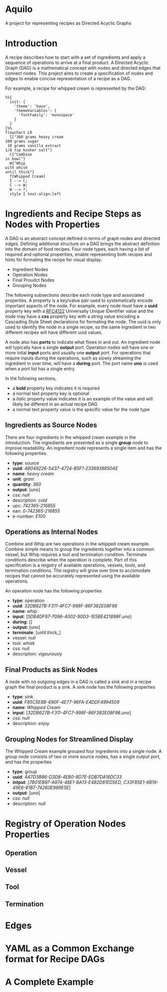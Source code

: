 # Aquilo

A project for representing recipes as Directed Acyclic Graphs

# Introduction

A recipe describes how to start with a set of ingredients and apply a sequence of operations to arrive at a final product. A Directed Acyclic Graph (DAG) is a mathematical concept with nodes and directed edges that connect nodes. This project aims to create a specification of nodes and edges to enable concise representation of a recipe as a DAG.

For example, a recipe for whipped cream is represented by the DAG:

```mermaid
%%{
  init: {
    'theme': 'base',
    'themeVariables': {
      'fontFamily': 'monospace'
    }
  }
}%%
flowchart LR
  I["360 grams heavy cream
100 grams sugar
 10 grams vanilla extract
1/8 tsp kosher salt"]
  C{"Combine
in bowl"}
  W{"Whip
with whisk
until thick"}
  T[Whipped Cream]
  I --> C;
  C --> W;
  W --> T;
  style I text-align:left
```
  
# Ingredients and Recipe Steps as Nodes with Properties

A DAG is an abstract concept defined in terms of graph nodes and directed edges. Defining additional structure on a DAG brings the abstract definition into the domain of food recipes. Four node types, each having a list of required and optional properities, enable representing both recipes and hints for formating the recipe for visual display:
- Ingredient Nodes
- Operation Nodes
- Final Proudct Nodes
- Grouping Nodes

The following subsections describe each node type and associated properties. A property is a key/value pair used to systematically encode important aspects of the node. For example, every node must have a **uuid** property key with a [RFC4122](https://datatracker.ietf.org/doc/html/rfc4122) Universally Unique IDentifier value and the node may have a **css** property key with a string value encoding a Cascading Style Sheet declarations for formating the node. The uuid is only used to identify the node in a single recipe, so the same ingredient in two different recipes will have different uuid values.

A node also has **ports** to indicate what flows in and out. An ingredient node will typically have a single **output** port. Operation nodes will have one or more intial **input** ports and usually one **output** port. For operations that require inputs during the operations, such as slowly streaming the ingredient in over time, will have a **during** port. The port name **uno** is used when a port list has a single entry.

In the following sections,
- a **bold** property key indicates it is required
- a normal text property key is optional
- a _italic_ property value indicates it is an example of the value and will likely be different in an actual recipe DAG
- a normal text property value is the specific value for the node type

## Ingredients as Source Nodes

There are four ingredients in the whipped cream example in the introduction. The ingredients are presented as a single **group** node to improve readability. An ingredient node represents a single item and has the following properties
- **type**: source
- **uuid**: _4B049226-5437-4724-B5F1-2336938850AE_
- **name**: _heavy cream_
- **unit**: _gram_
- **quantity**: _360_
- **output**: [_uno_]
- css: _null_
- description: _cold_
- upc: _742365-216855_
- ean: _0-742365-216855_
- e-number: _E100_

## Operations as Internal Nodes

Combine and Whip are two operations in the whipped cream example. Combine simple means to group the ingredients together into a common vessel, but Whip requires a tool and termination condition. Terminate conditions describe when the operation is complete. Part of this specification is a reigstry of available operations, vessels, tools, and termination conditions. The registry will grow over time to accomodate recipes that cannot be accurately represented using the available operations.

An operation node has the following properties
- **type**: operation
- **uuid**: _32DB627B-F311-4FC7-998F-86F382E08F98_
- **name**: _whip_
- **input**: [_5DB4DF97-7096-4002-90D3-1E5BE421898F.uno_]
- **during**: []
- **output**: [_uno_]
- **terminate**: [until.thick_]
- vessel: _null_
- tool: _whisk_
- css: _null_
- description: _vigourously_

## Final Products as Sink Nodes

A node with no outgoing edges in a DAG is called a sink and in a recipe graph the final product is a sink. A sink node has the following properties
- **type**: sink
- **uuid**: _F85C5E8B-690F-4E77-96FA-E4DDF4994509_
- **name**: _Whipped Cream_
- **input**: [_32DB627B-F311-4FC7-998F-86F382E08F98.uno_]
- css: _null_
- description: _enjoy_

## Grouping Nodes for Streamlined Display

The Whipped Cream example grouped four ingredients into a single node. A group node consists of two or more source nodes, has a single output port, and has the properties
- **type**: group
- **uuid**: _4A7D3B86-D3D8-4EB0-8D7E-EDB7DA16DC33_
- **intput**: [_7B01EB97-A974-48E1-BA13-E482D81ED5ED_, _C33FB5E1-6B19-49E6-81B7-74260E989E5E_]
- **output**: [uno]
- css: _null_
- description: _null_

# Registry of Operation Nodes Properties

## Operation

## Vessel

## Tool

## Termination

# Edges

# YAML as a Common Exchange format for Recipe DAGs

# A Complete Example
